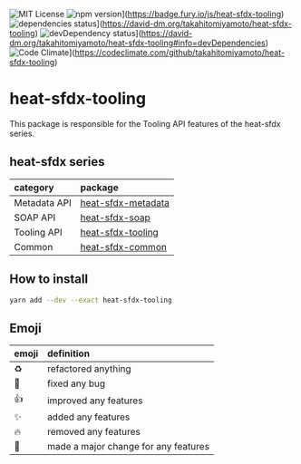 ![MIT License](http://img.shields.io/badge/license-MIT-blue.svg?style=flat)
![npm version](https://badge.fury.io/js/heat-sfdx-tooling.svg)](https://badge.fury.io/js/heat-sfdx-tooling)
![dependencies status](https://david-dm.org/takahitomiyamoto/heat-sfdx-tooling.svg)](https://david-dm.org/takahitomiyamoto/heat-sfdx-tooling)
![devDependency status](https://david-dm.org/takahitomiyamoto/heat-sfdx-tooling/dev-status.svg)](https://david-dm.org/takahitomiyamoto/heat-sfdx-tooling#info=devDependencies)
![Code Climate](https://codeclimate.com/github/takahitomiyamoto/heat-sfdx-tooling.svg)](https://codeclimate.com/github/takahitomiyamoto/heat-sfdx-tooling)

# heat-sfdx-tooling

This package is responsible for the Tooling API features of the heat-sfdx series.

## heat-sfdx series

| category     | package                                                                      |
| :----------- | :--------------------------------------------------------------------------- |
| Metadata API | [heat-sfdx-metadata](https://github.com/takahitomiyamoto/heat-sfdx-metadata) |
| SOAP API     | [heat-sfdx-soap](https://github.com/takahitomiyamoto/heat-sfdx-soap)         |
| Tooling API  | [heat-sfdx-tooling](https://github.com/takahitomiyamoto/heat-sfdx-tooling)   |
| Common       | [heat-sfdx-common](https://github.com/takahitomiyamoto/heat-sfdx-common)     |

## How to install

```sh
yarn add --dev --exact heat-sfdx-tooling
```

## Emoji

| emoji      | definition                           |
| :--------- | :----------------------------------- |
| :recycle:  | refactored anything                  |
| :bug:      | fixed any bug                        |
| :+1:       | improved any features                |
| :sparkles: | added any features                   |
| :fire:     | removed any features                 |
| :tada:     | made a major change for any features |
